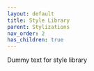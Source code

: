 ```yaml
---
layout: default
title: Style Library
parent: Stylizations
nav_order: 2
has_children: true
---
```


Dummy text for style library